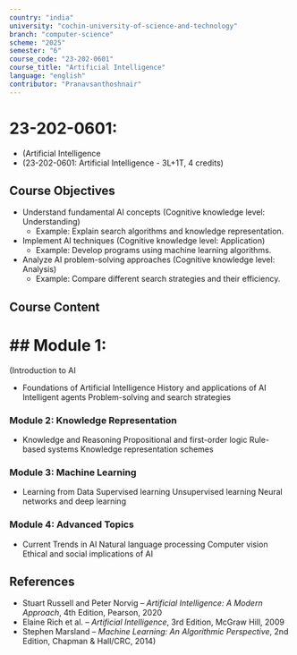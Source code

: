 ```yaml
---
country: "india"
university: "cochin-university-of-science-and-technology"
branch: "computer-science"
scheme: "2025"
semester: "6"
course_code: "23-202-0601"
course_title: "Artificial Intelligence"
language: "english"
contributor: "Pranavsanthoshnair"
---
```


# 23-202-0601: 
  - (Artificial Intelligence
  - (23-202-0601: Artificial Intelligence - 3L+1T, 4 credits)
## Course Objectives

* Understand fundamental AI concepts (Cognitive knowledge level: Understanding)
    - Example: Explain search algorithms and knowledge representation.
* Implement AI techniques (Cognitive knowledge level: Application)
    - Example: Develop programs using machine learning algorithms.
* Analyze AI problem-solving approaches (Cognitive knowledge level: Analysis)
    - Example: Compare different search strategies and their efficiency.

## Course Content
# ## Module 1:
  (Introduction to AI

* Foundations of Artificial Intelligence
  History and applications of AI
  Intelligent agents
  Problem-solving and search strategies

### Module 2: Knowledge Representation
* Knowledge and Reasoning
  Propositional and first-order logic
  Rule-based systems
  Knowledge representation schemes

### Module 3: Machine Learning
* Learning from Data
  Supervised learning
  Unsupervised learning
  Neural networks and deep learning

### Module 4: Advanced Topics
* Current Trends in AI
  Natural language processing
  Computer vision
  Ethical and social implications of AI

## References

* Stuart Russell and Peter Norvig – *Artificial Intelligence: A Modern Approach*, 4th Edition, Pearson, 2020
* Elaine Rich et al. – *Artificial Intelligence*, 3rd Edition, McGraw Hill, 2009
* Stephen Marsland – *Machine Learning: An Algorithmic Perspective*, 2nd Edition, Chapman & Hall/CRC, 2014)
